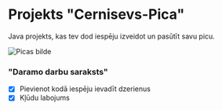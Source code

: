 # Projekts "Cernisevs-Pica"
Java projekts, kas tev dod iespēju izveidot un pasūtīt savu picu.

![Picas bilde](https://www.cppng.com/file/download/2020-06/33968-3-pizza-slice-image.png)


### "Daramo darbu saraksts"
 - [x] Pievienot kodā iespēju ievadīt dzerienus
 - [x] Kļūdu labojums
